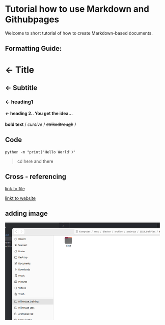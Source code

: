 # Tutorial how to use Markdown and Githubpages
Welcome to short tutorial of how to create Markdown-based documents.
## Formatting Guide:

# <- Title
## <- Subtitle
### <- heading1
#### <- heading 2.. You get the idea...

**bold text** / _cursive_ / ~~strikedtrough~~ / 

## Code
`
python -m "print('Hello World')"
`
> cd here and there

## Cross - referencing
[link to file](README.md)

[linkt to website](https://www.optophysiology.uni-freiburg.de/)

## adding image
![test_image.png](images%2Ftest_image.png)




